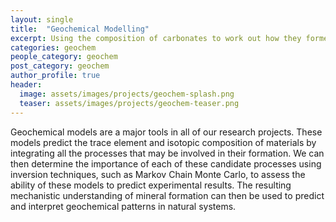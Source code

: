 ```yaml
---
layout: single
title:  "Geochemical Modelling"
excerpt: Using the composition of carbonates to work out how they formed.
categories: geochem
people_category: geochem
post_category: geochem
author_profile: true
header:
  image: assets/images/projects/geochem-splash.png
  teaser: assets/images/projects/geochem-teaser.png
---
```


Geochemical models are a major tools in all of our research projects.
These models predict the trace element and isotopic composition of materials by integrating all the processes that may be involved in their formation.
We can then determine the importance of each of these candidate processes using inversion techniques, such as Markov Chain Monte Carlo, to assess the ability of these models to predict experimental results.
The resulting mechanistic understanding of mineral formation can then be used to predict and interpret geochemical patterns in natural systems.

